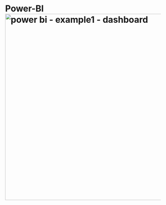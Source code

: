 # Power-BI<img width="602" alt="power bi - example1 - dashboard" src="https://user-images.githubusercontent.com/111743507/198898221-ffc34943-ed17-463e-9c1e-2fdfd364995d.png">

